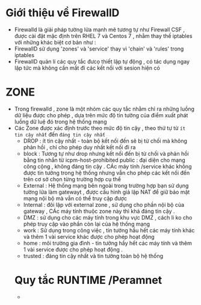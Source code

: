 # Giới thiệu về FirewallD 
- Firewalld là giải pháp tường lửa mạnh mẽ tương tự như Firewall CSF , được cài đặt mặc định trên RHEL 7 và Centos 7 , nhằm thay thế iptables với những khác biệt cơ bản như :
- FirewallD sử dụng 'zones' và 'service' thay vì 'chain' và 'rules' trong iptables 
- FirewallD quản lí các quy tắc đưcọ thiết lập tự động , có tác dụng ngay lập tức mà không cần mất đi các kết nối với sesion hiện có 

# ZONE
- Trong firewalld , zone là một nhóm các quy tắc nhằm chỉ ra những luồng dữ liệu được cho phép , dựa trên mức độ tin tưởng của điểm xuất phát luồng dữ luệ đó trong hệ thống mạng 
- Các Zone được xác định trước theo mức độ tin cậy , theo thứ tự  từ `ít tin cậy nhất` đến `đáng tin cậy nhất`
  - DROP : ít tin cậy nhất - toàn bộ kết nối đến sẽ bị từ chối mà không phản hồi , chỉ cho phép duy nhất kết nối đi ra 
  - block : Tương tự như drop nhưng kết nối đến bị từ chối và phản hồi bằng tin nhắn từ icpm-host-prohibited
  public : đại diện cho mạng công cộng , không đáng tin cậy . CÁc máy tính /service khác không được tin tưởng trong hệ thống nhưng vẫn cho phép các kết nối đến trên cơ sở chọn từng trường hợp cụ thể 
  - External : Hệ thống mạng bên ngoài trong trường hợp bạn sử dụng tường lửa làm gatewayt , được cấu hình giả lập NAT để giữ bảo mật mạng nội bộ mà vẫn có thể truy cập được 
  - Internal : đôi lập với external zone , sử dụng cho phần nội bộ của gateway , CÁc máy tính thuộc zone này thì khá đáng tin cậy . 
  - DMZ : sử dụng cho các máy tính trong khu vực DMZ , cách li ko cho phép truy cập vào phần còn lại của hệ thống mạng 
  - work : Sử dụng trong công việc , tin tưởng hầu hết các máy tính khác và thêm 1 vài service khác được cho phép hoạt động 
  - home : môi trường gia đình - tin tưởng hầy hết các máy tính và thêm 1 vài service được cho phép hoạt động .
  - trusted : đáng tin cậy nhất và tin tường toàn bộ hệ thống 
  # Quy tắc RUNTIME /Peramnet 
  -  

